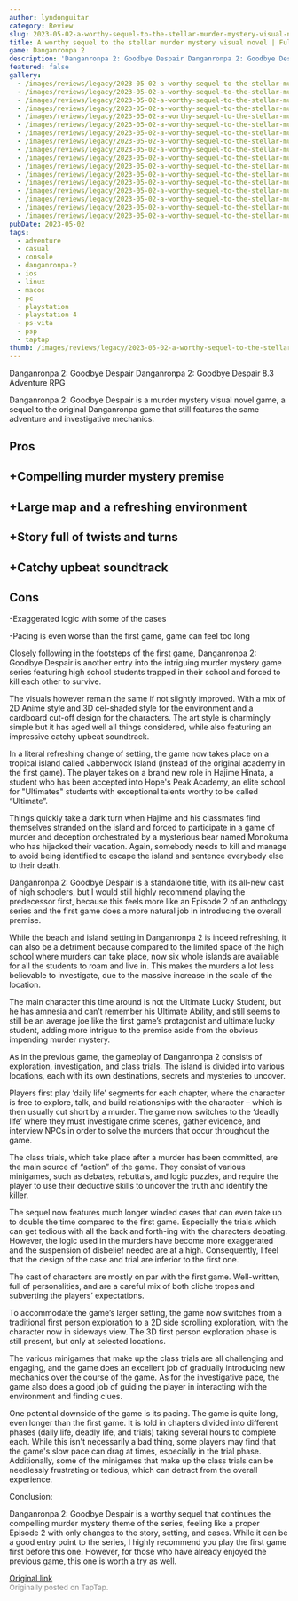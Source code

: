 ```yaml
---
author: lyndonguitar
category: Review
slug: 2023-05-02-a-worthy-sequel-to-the-stellar-murder-mystery-visual-novel-full-review-danganronpa-2
title: A worthy sequel to the stellar murder mystery visual novel | Full Review - Danganronpa 2
game: Danganronpa 2
description: 'Danganronpa 2: Goodbye Despair Danganronpa 2: Goodbye Despair 8.3 Adventure RPG'
featured: false
gallery:
  - /images/reviews/legacy/2023-05-02-a-worthy-sequel-to-the-stellar-murder-mystery-visual-novel--full-review---danganronpa-2-0.avif
  - /images/reviews/legacy/2023-05-02-a-worthy-sequel-to-the-stellar-murder-mystery-visual-novel--full-review---danganronpa-2-1.avif
  - /images/reviews/legacy/2023-05-02-a-worthy-sequel-to-the-stellar-murder-mystery-visual-novel--full-review---danganronpa-2-2.avif
  - /images/reviews/legacy/2023-05-02-a-worthy-sequel-to-the-stellar-murder-mystery-visual-novel--full-review---danganronpa-2-3.avif
  - /images/reviews/legacy/2023-05-02-a-worthy-sequel-to-the-stellar-murder-mystery-visual-novel--full-review---danganronpa-2-4.avif
  - /images/reviews/legacy/2023-05-02-a-worthy-sequel-to-the-stellar-murder-mystery-visual-novel--full-review---danganronpa-2-5.avif
  - /images/reviews/legacy/2023-05-02-a-worthy-sequel-to-the-stellar-murder-mystery-visual-novel--full-review---danganronpa-2-6.avif
  - /images/reviews/legacy/2023-05-02-a-worthy-sequel-to-the-stellar-murder-mystery-visual-novel--full-review---danganronpa-2-7.avif
  - /images/reviews/legacy/2023-05-02-a-worthy-sequel-to-the-stellar-murder-mystery-visual-novel--full-review---danganronpa-2-8.avif
  - /images/reviews/legacy/2023-05-02-a-worthy-sequel-to-the-stellar-murder-mystery-visual-novel--full-review---danganronpa-2-9.avif
  - /images/reviews/legacy/2023-05-02-a-worthy-sequel-to-the-stellar-murder-mystery-visual-novel--full-review---danganronpa-2-10.avif
  - /images/reviews/legacy/2023-05-02-a-worthy-sequel-to-the-stellar-murder-mystery-visual-novel--full-review---danganronpa-2-11.avif
  - /images/reviews/legacy/2023-05-02-a-worthy-sequel-to-the-stellar-murder-mystery-visual-novel--full-review---danganronpa-2-12.avif
  - /images/reviews/legacy/2023-05-02-a-worthy-sequel-to-the-stellar-murder-mystery-visual-novel--full-review---danganronpa-2-13.avif
  - /images/reviews/legacy/2023-05-02-a-worthy-sequel-to-the-stellar-murder-mystery-visual-novel--full-review---danganronpa-2-14.avif
  - /images/reviews/legacy/2023-05-02-a-worthy-sequel-to-the-stellar-murder-mystery-visual-novel--full-review---danganronpa-2-15.avif
  - /images/reviews/legacy/2023-05-02-a-worthy-sequel-to-the-stellar-murder-mystery-visual-novel--full-review---danganronpa-2-16.avif
pubDate: 2023-05-02
tags:
  - adventure
  - casual
  - console
  - danganronpa-2
  - ios
  - linux
  - macos
  - pc
  - playstation
  - playstation-4
  - ps-vita
  - psp
  - taptap
thumb: /images/reviews/legacy/2023-05-02-a-worthy-sequel-to-the-stellar-murder-mystery-visual-novel--full-review---danganronpa-2-0.avif
---
```


Danganronpa 2: Goodbye Despair
Danganronpa 2: Goodbye Despair
8.3
Adventure
RPG

Danganronpa 2: Goodbye Despair is a murder mystery visual novel game, a sequel to the original Danganronpa game that still features the same adventure and investigative mechanics.




## Pros



## +Compelling murder mystery premise


## +Large map and a refreshing environment


## +Story full of twists and turns


## +Catchy upbeat soundtrack




## Cons


-Exaggerated logic with some of the cases

-Pacing is even worse than the first game, game can feel too long

Closely following in the footsteps of the first game, Danganronpa 2: Goodbye Despair is another entry into the intriguing murder mystery game series featuring high school students trapped in their school and forced to kill each other to survive.

The visuals however remain the same if not slightly improved. With a mix of 2D Anime style and 3D cel-shaded style for the environment and a cardboard cut-off design for the characters. The art style is charmingly simple but it has aged well all things considered, while also featuring an impressive catchy upbeat soundtrack.

In a literal refreshing change of setting, the game now takes place on a tropical island called Jabberwock Island (instead of the original academy in the first game). The player takes on a brand new role in Hajime Hinata, a student who has been accepted into Hope's Peak Academy, an elite school for "Ultimates" students with exceptional talents worthy to be called “Ultimate”.

Things quickly take a dark turn when Hajime and his classmates find themselves stranded on the island and forced to participate in a game of murder and deception orchestrated by a mysterious bear named Monokuma who has hijacked their vacation. Again, somebody needs to kill and manage to avoid being identified to escape the island and sentence everybody else to their death.

Danganronpa 2: Goodbye Despair is a standalone title, with its all-new cast of high schoolers, but I would still highly recommend playing the predecessor first, because this feels more like an Episode 2 of an anthology series and the first game does a more natural job in introducing the overall premise.

While the beach and island setting in Danganronpa 2 is indeed refreshing, it can also be a detriment because compared to the limited space of the high school where murders can take place, now six whole islands are available for all the students to roam and live in. This makes the murders a lot less believable to investigate, due to the massive increase in the scale of the location.

The main character this time around is not the Ultimate Lucky Student, but he has amnesia and can’t remember his Ultimate Ability, and still seems to still be an average joe like the first game’s protagonist and ultimate lucky student, adding more intrigue to the premise aside from the obvious impending murder mystery.

As in the previous game, the gameplay of Danganronpa 2 consists of exploration, investigation, and class trials. The island is divided into various locations, each with its own destinations, secrets and mysteries to uncover.

Players first play ‘daily life’ segments for each chapter, where the character is free to explore, talk, and build relationships with the character – which is then usually cut short by a murder. The game now switches to the ‘deadly life’ where they must investigate crime scenes, gather evidence, and interview NPCs in order to solve the murders that occur throughout the game.

The class trials, which take place after a murder has been committed, are the main source of “action” of the game. They consist of various minigames, such as debates, rebuttals, and logic puzzles, and require the player to use their deductive skills to uncover the truth and identify the killer.

The sequel now features much longer winded cases that can even take up to double the time compared to the first game. Especially the trials which can get tedious with all the back and forth-ing with the characters debating. However, the logic used in the murders have become more exaggerated and the suspension of disbelief needed are at a high. Consequently, I feel that the design of the case and trial are inferior to the first one.

The cast of characters are mostly on par with the first game. Well-written, full of personalities, and are a careful mix of both cliche tropes and subverting the players’ expectations.

To accommodate the game’s larger setting, the game now switches from a traditional first person exploration to a 2D side scrolling exploration, with the character now in sideways view. The 3D first person exploration phase is still present, but only at selected locations.

The various minigames that make up the class trials are all challenging and engaging, and the game does an excellent job of gradually introducing new mechanics over the course of the game. As for the investigative pace, the game also does a good job of guiding the player in interacting with the environment and finding clues.

One potential downside of the game is its pacing. The game is quite long, even longer than the first game. It is told in chapters divided into different phases (daily life, deadly life, and trials) taking several hours to complete each. While this isn't necessarily a bad thing, some players may find that the game's slow pace can drag at times, especially in the trial phase. Additionally, some of the minigames that make up the class trials can be needlessly frustrating or tedious, which can detract from the overall experience.

Conclusion:

Danganronpa 2: Goodbye Despair is a worthy sequel that continues the compelling murder mystery theme of the series, feeling like a proper Episode 2 with only changes to the story, setting, and cases. While it can be a good entry point to the series, I highly recommend you play the first game first before this one. However, for those who have already enjoyed the previous game, this one is worth a try as well.

[Original link](https://www.taptap.io/post/5307616)<br><span style="font-size: 0.95em; color: #888;">Originally posted on TapTap.</span>